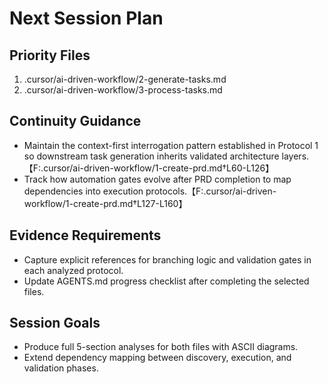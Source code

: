 # Next Session Plan

## Priority Files
1. .cursor/ai-driven-workflow/2-generate-tasks.md
2. .cursor/ai-driven-workflow/3-process-tasks.md

## Continuity Guidance
- Maintain the context-first interrogation pattern established in Protocol 1 so downstream task generation inherits validated architecture layers.【F:.cursor/ai-driven-workflow/1-create-prd.md†L60-L126】
- Track how automation gates evolve after PRD completion to map dependencies into execution protocols.【F:.cursor/ai-driven-workflow/1-create-prd.md†L127-L160】

## Evidence Requirements
- Capture explicit references for branching logic and validation gates in each analyzed protocol.
- Update AGENTS.md progress checklist after completing the selected files.

## Session Goals
- Produce full 5-section analyses for both files with ASCII diagrams.
- Extend dependency mapping between discovery, execution, and validation phases.
